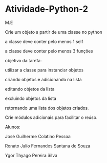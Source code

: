 # Atividade-Python-2

M.E

Crie um objeto a partir de uma classe no python

a classe deve conter pelo menos 1 self

a classe deve conter pelo menos 3 funções

objetivo da tarefa:

utilizar a classe para instanciar objetos

criando objetos e adicionando na lista

editando objetos da lista

excluindo objetos da lista

retornando uma lista dos objetos criados.

Crie módulos adicionais para facilitar o reúso.


Alunos:

José Guilherme Colatino Pessoa

Renato Julio Fernandes Santana de Souza

Ygor Thyago Pereira Silva
